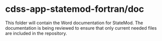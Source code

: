 # cdss-app-statemod-fortran/doc #

This folder will contain the Word documentation for StateMod.
The documentation is being reviewed to ensure that only current needed files are included in the repository.

